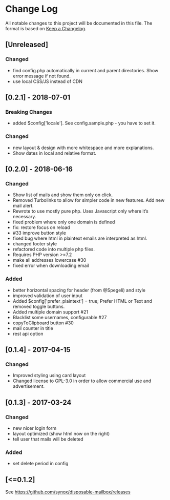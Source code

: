 # Change Log
All notable changes to this project will be documented in this file. The format is based on [Keep a Changelog](http://keepachangelog.com/).


## [Unreleased]

### Changed
- find config.php automatically in current and parent directories. Show error message if not found. 
- use local CSS/JS instead of CDN

## [0.2.1] - 2018-07-01

### Breaking Changes
- added $config['locale'].  See config.sample.php - you have to set it.

### Changed
- new layout & design with more whitespace and more explanations.  
- Show dates in local and relative format. 

## [0.2.0] - 2018-06-16

### Changed
- Show list of mails and show them only on click. 
- Removed Turbolinks to allow for simpler code in new features. Add new mail alert. 
- Rewrote to use mostly pure php. Uses Javascript only where it’s necessary. 
- fixed problem where only one domain is defined
- fix: restore focus on reload
- #33 improve button style
- fixed bug where html in plaintext emails are interpreted as html. 
- changed footer style
- refactored code into multiple php files.
- Requires PHP version  >=7.2
- make all addresses lowercase  #30
- fixed error when downloading email 

### Added 
- better horizontal spacing for header (from @Spegeli) and style
- improved validation of user input
- Added $config['prefer_plaintext'] = true; Prefer HTML or Text and removed toggle buttons.
- Added multiple domain support #21
- Blacklist some usernames, configurable  #27
- copyToClipboard button #30
- mail counter in title
- rest api option

## [0.1.4] - 2017-04-15

### Changed
- Improved styling using card layout
- Changed license to GPL-3.0 in order to allow commercial use and advertisement.

## [0.1.3] - 2017-03-24
### Changed
- new nicer login form
- layout optimized (show html now on the right)
- tell user that mails will be deleted

### Added
- set delete period in config

## [<=0.1.2]
See https://github.com/synox/disposable-mailbox/releases
